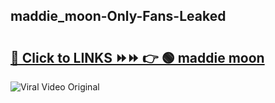 
 ## maddie_moon-Only-Fans-Leaked

# <h2><a href="https://clipsfans.com/maddie_moon&ref=git">🔗 Click to LINKS ⏩⏩ 👉 🟢 maddie moon </a></h2>

<a href="https://clipsfans.com/maddie_moon&ref=git" rel="nofollow" data-target="animated-image.originalLink"><img src="https://i.ibb.co.com/xMMVF88/686577567.gif" alt="Viral Video Original" style="max-width: 100%; display: inline-block;" data-target="animated-image.originalImage"></a>
